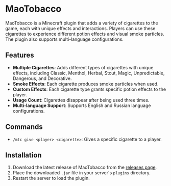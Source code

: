 # MaoTobacco

MaoTobacco is a Minecraft plugin that adds a variety of cigarettes to the game, each with unique effects and interactions. Players can use these cigarettes to experience different potion effects and visual smoke particles. The plugin also supports multi-language configurations.

## Features

- **Multiple Cigarettes**: Adds different types of cigarettes with unique effects, including Classic, Menthol, Herbal, Stout, Magic, Unpredictable, Dangerous, and Decorative.
- **Smoke Effects**: Each cigarette produces smoke particles when used.
- **Custom Effects**: Each cigarette type grants specific potion effects to the player.
- **Usage Count**: Cigarettes disappear after being used three times.
- **Multi-language Support**: Supports English and Russian language configurations.

## Commands

- `/mtc give <player> <cigarette>`: Gives a specific cigarette to a player.

## Installation

1. Download the latest release of MaoTobacco from the [releases page](https://github.com/your-repo/MaoTobacco/releases).
2. Place the downloaded `.jar` file in your server's `plugins` directory.
3. Restart the server to load the plugin.

